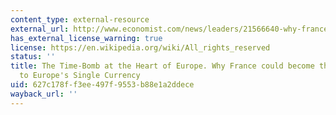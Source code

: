 ```yaml
---
content_type: external-resource
external_url: http://www.economist.com/news/leaders/21566640-why-france-could-become-biggest-danger-europes-single-currency-time-bomb-heart
has_external_license_warning: true
license: https://en.wikipedia.org/wiki/All_rights_reserved
status: ''
title: The Time-Bomb at the Heart of Europe. Why France could become the Biggest Danger
  to Europe's Single Currency
uid: 627c178f-f3ee-497f-9553-b88e1a2ddece
wayback_url: ''
---
```

